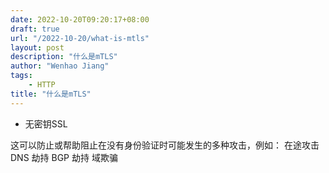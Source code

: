 ```yaml
---
date: 2022-10-20T09:20:17+08:00
draft: true
url: "/2022-10-20/what-is-mtls"
layout: post
description: "什么是mTLS"
author: "Wenhao Jiang"
tags:
    - HTTP
title: "什么是mTLS"
---
```



- 无密钥SSL

这可以防止或帮助阻止在没有身份验证时可能发生的多种攻击，例如：
在途攻击
DNS 劫持
BGP 劫持
域欺骗
